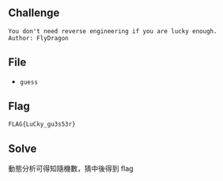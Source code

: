 ## Challenge
```
You don't need reverse engineering if you are lucky enough.  
Author: FlyDragon
```
## File
- `guess`
## Flag
```
FLAG{LuCky_gu3s53r}
```
## Solve
動態分析可得知隨機數，猜中後得到 flag
